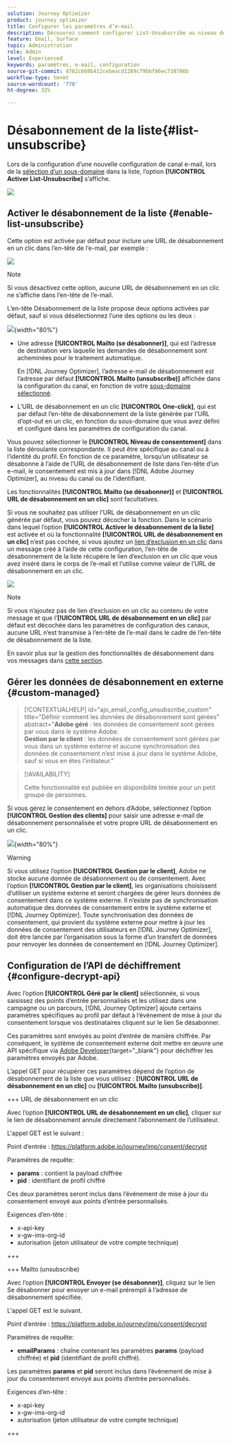 ```yaml
---
solution: Journey Optimizer
product: journey optimizer
title: Configurer les paramètres d’e-mail
description: Découvrez comment configurer List-Unsubscribe au niveau de la configuration des canaux
feature: Email, Surface
topic: Administration
role: Admin
level: Experienced
keywords: paramètres, e-mail, configuration
source-git-commit: d782c668b412cebeacd1289c79bbf86ec710786b
workflow-type: tm+mt
source-wordcount: '770'
ht-degree: 32%

---
```


# Désabonnement de la liste{#list-unsubscribe}

<!--Do not modify - Legal Review Done -->

Lors de la configuration d’une nouvelle configuration de canal e-mail, lors de la [sélection d’un sous-domaine](email-settings.md#subdomains-and-ip-pools) dans la liste, l’option **[!UICONTROL Activer List-Unsubscribe]** s’affiche.

![](assets/preset-list-unsubscribe.png)

## Activer le désabonnement de la liste {#enable-list-unsubscribe}

Cette option est activée par défaut pour inclure une URL de désabonnement en un clic dans l’en-tête de l’e-mail, par exemple :

![](assets/preset-list-unsubscribe-header.png)

>[!NOTE]
>
>Si vous désactivez cette option, aucune URL de désabonnement en un clic ne s’affiche dans l’en-tête de l’e-mail.

L’en-tête Désabonnement de la liste propose deux options activées par défaut, sauf si vous désélectionnez l’une des options ou les deux :

![](assets/surface-list-unsubscribe.png){width="80%"}

* Une adresse **[!UICONTROL Mailto (se désabonner)]**, qui est l’adresse de destination vers laquelle les demandes de désabonnement sont acheminées pour le traitement automatique.

  En [!DNL Journey Optimizer], l’adresse e-mail de désabonnement est l’adresse par défaut **[!UICONTROL Mailto (unsubscribe)]** affichée dans la configuration du canal, en fonction de votre [sous-domaine sélectionné](#subdomains-and-ip-pools). <!--With this method, clicking the Unsubscribe link sends a pre-filled email to the unsubscribe address specified in the email header.-->

* L’URL de désabonnement en un clic **[!UICONTROL One-click]**, qui est par défaut l’en-tête de désabonnement de la liste générée par l’URL d’opt-out en un clic, en fonction du sous-domaine que vous avez défini et configuré dans les paramètres de configuration du canal. <!--With this method, clicking the Unsubscribe link directly unsubscribes the user, requiring only a single action to unsubscribe.-->

Vous pouvez sélectionner le **[!UICONTROL Niveau de consentement]** dans la liste déroulante correspondante. Il peut être spécifique au canal ou à l’identité du profil. En fonction de ce paramètre, lorsqu’un utilisateur se désabonne à l’aide de l’URL de désabonnement de liste dans l’en-tête d’un e-mail, le consentement est mis à jour dans [!DNL Adobe Journey Optimizer], au niveau du canal ou de l’identifiant.

Les fonctionnalités **[!UICONTROL Mailto (se désabonner)]** et **[!UICONTROL URL de désabonnement en un clic]** sont facultatives.

Si vous ne souhaitez pas utiliser l’URL de désabonnement en un clic générée par défaut, vous pouvez décocher la fonction. Dans le scénario dans lequel l’option **[!UICONTROL Activer le désabonnement de la liste]** est activée et où la fonctionnalité **[!UICONTROL URL de désabonnement en un clic]** n’est pas cochée, si vous ajoutez un [lien d’exclusion en un clic](../email/email-opt-out.md#one-click-opt-out) dans un message créé à l’aide de cette configuration, l’en-tête de désabonnement de la liste récupère le lien d’exclusion en un clic que vous avez inséré dans le corps de l’e-mail et l’utilise comme valeur de l’URL de désabonnement en un clic.

![](assets/preset-list-unsubscribe-opt-out-url.png)

>[!NOTE]
>
>Si vous n’ajoutez pas de lien d’exclusion en un clic au contenu de votre message et que l’**[!UICONTROL URL de désabonnement en un clic]** par défaut est décochée dans les paramètres de configuration des canaux, aucune URL n’est transmise à l’en-tête de l’e-mail dans le cadre de l’en-tête de désabonnement de la liste.

En savoir plus sur la gestion des fonctionnalités de désabonnement dans vos messages dans [cette section](../email/email-opt-out.md#unsubscribe-header).

## Gérer les données de désabonnement en externe {#custom-managed}

>[!CONTEXTUALHELP]
>id="ajo_email_config_unsubscribe_custom"
>title="Définir comment les données de désabonnement sont gérées"
>abstract="**Adobe géré** : les données de consentement sont gérées par vous dans le système Adobe.<br>**Gestion par le client** : les données de consentement sont gérées par vous dans un système externe et aucune synchronisation des données de consentement n’est mise à jour dans le système Adobe, sauf si vous en êtes l’initiateur."

>[!AVAILABILITY]
>
>Cette fonctionnalité est publiée en disponibilité limitée pour un petit groupe de personnes.

Si vous gérez le consentement en dehors d’Adobe, sélectionnez l’option **[!UICONTROL Gestion des clients]** pour saisir une adresse e-mail de désabonnement personnalisée et votre propre URL de désabonnement en un clic.

![](assets/surface-list-unsubscribe-custom.png){width="80%"}

>[!WARNING]
>
>Si vous utilisez l’option **[!UICONTROL Gestion par le client]**, Adobe ne stocke aucune donnée de désabonnement ou de consentement. Avec l’option **[!UICONTROL Gestion par le client]**, les organisations choisissent d’utiliser un système externe et seront chargées de gérer leurs données de consentement dans ce système externe. Il n’existe pas de synchronisation automatique des données de consentement entre le système externe et [!DNL Journey Optimizer]. Toute synchronisation des données de consentement, qui provient du système externe pour mettre à jour les données de consentement des utilisateurs en [!DNL Journey Optimizer], doit être lancée par l’organisation sous la forme d’un transfert de données pour renvoyer les données de consentement en [!DNL Journey Optimizer].

## Configuration de l’API de déchiffrement {#configure-decrypt-api}

Avec l’option **[!UICONTROL Géré par le client]** sélectionnée, si vous saisissez des points d’entrée personnalisés et les utilisez dans une campagne ou un parcours, [!DNL Journey Optimizer] ajoute certains paramètres spécifiques au profil par défaut à l’événement de mise à jour du consentement <!--sent to the custom endpoint -->lorsque vos destinataires cliquent sur le lien Se désabonner.

Ces paramètres sont envoyés au point d’entrée de manière chiffrée. Par conséquent, le système de consentement externe doit mettre en œuvre une API spécifique via [Adobe Developer](https://developer.adobe.com){target="_blank"} pour déchiffrer les paramètres envoyés par Adobe.

L’appel GET pour récupérer ces paramètres dépend de l’option de désabonnement de la liste que vous utilisez : **[!UICONTROL URL de désabonnement en un clic]** ou **[!UICONTROL Mailto (unsubscribe)]**.

<!--To configure the API to send back the information to [!DNL Adobe Journey Optimizer] when a recipient has unsubscribed using the List unsubscribe option with custom endpoints, follow the steps below.-->

+++ URL de désabonnement en un clic

Avec l’option **[!UICONTROL URL de désabonnement en un clic]**, cliquer sur le lien de désabonnement annule directement l’abonnement de l’utilisateur.

L&#39;appel GET est le suivant :

Point d’entrée : https://platform.adobe.io/journey/imp/consent/decrypt

Paramètres de requête:

* **params** : contient la payload chiffrée
* **pid** : identifiant de profil chiffré

Ces deux paramètres seront inclus dans l’événement de mise à jour du consentement envoyé aux points d’entrée personnalisés.

Exigences d’en-tête :

* x-api-key
* x-gw-ims-org-id
* autorisation (jeton utilisateur de votre compte technique)

+++

+++ Mailto (unsubscribe)

Avec l’option **[!UICONTROL Envoyer (se désabonner)]**, cliquez sur le lien Se désabonner pour envoyer un e-mail prérempli à l’adresse de désabonnement spécifiée.

L&#39;appel GET est le suivant.

Point d’entrée : https://platform.adobe.io/journey/imp/consent/decrypt

Paramètres de requête:

* **emailParams** : chaîne contenant les paramètres **params** (payload chiffrée) et **pid** (identifiant de profil chiffré).

Les paramètres **params** et **pid** seront inclus dans l’événement de mise à jour du consentement envoyé aux points d’entrée personnalisés.

Exigences d’en-tête :

* x-api-key
* x-gw-ims-org-id
* autorisation (jeton utilisateur de votre compte technique)

+++
